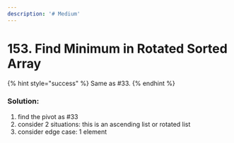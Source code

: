 ```yaml
---
description: '# Medium'
---
```


# 153. Find Minimum in Rotated Sorted Array

{% hint style="success" %}
Same as \#33.
{% endhint %}

### Solution:

1. find the pivot as \#33
2. consider 2 situations: this is an ascending list or rotated list
3. consider edge case: 1 element


